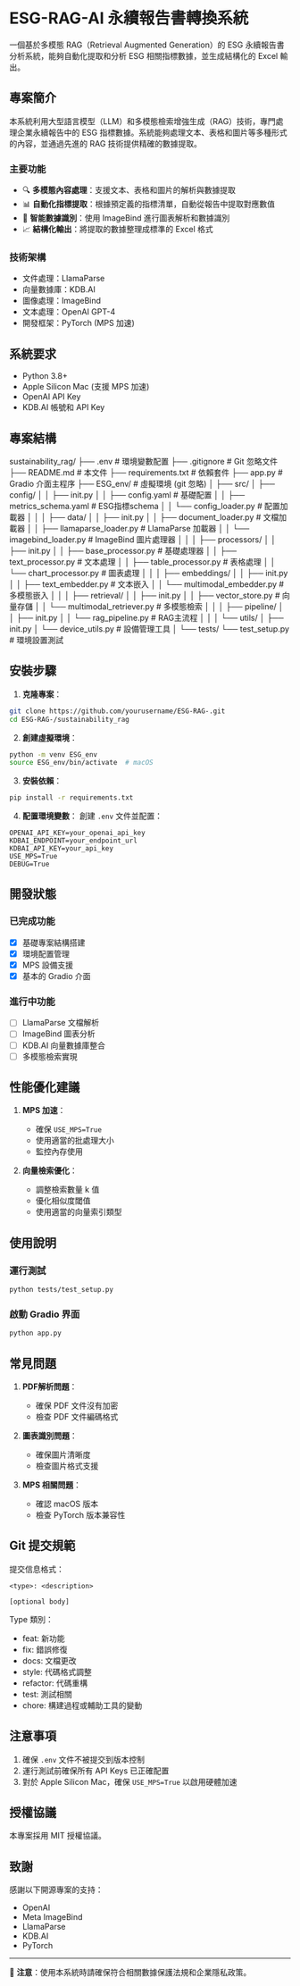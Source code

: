 # ESG-RAG-AI 永續報告書轉換系統

一個基於多模態 RAG（Retrieval Augmented Generation）的 ESG 永續報告書分析系統，能夠自動化提取和分析 ESG 相關指標數據，並生成結構化的 Excel 輸出。

## 專案簡介

本系統利用大型語言模型（LLM）和多模態檢索增強生成（RAG）技術，專門處理企業永續報告中的 ESG 指標數據。系統能夠處理文本、表格和圖片等多種形式的內容，並通過先進的 RAG 技術提供精確的數據提取。

### 主要功能

- 🔍 **多模態內容處理**：支援文本、表格和圖片的解析與數據提取
- 📊 **自動化指標提取**：根據預定義的指標清單，自動從報告中提取對應數值
- 🤖 **智能數據識別**：使用 ImageBind 進行圖表解析和數據識別
- 📈 **結構化輸出**：將提取的數據整理成標準的 Excel 格式

### 技術架構

- 文件處理：LlamaParse
- 向量數據庫：KDB.AI
- 圖像處理：ImageBind
- 文本處理：OpenAI GPT-4
- 開發框架：PyTorch (MPS 加速)

## 系統要求

- Python 3.8+
- Apple Silicon Mac (支援 MPS 加速)
- OpenAI API Key
- KDB.AI 帳號和 API Key

## 專案結構

sustainability_rag/
├── .env                        # 環境變數配置
├── .gitignore                  # Git 忽略文件
├── README.md                   # 本文件
├── requirements.txt            # 依賴套件
├── app.py                      # Gradio 介面主程序
├── ESG_env/                    # 虛擬環境 (git 忽略)
│
├── src/
│   ├── config/
│   │   ├── init.py
│   │   ├── config.yaml        # 基礎配置
│   │   ├── metrics_schema.yaml # ESG指標schema
│   │   └── config_loader.py   # 配置加載器
│   │
│   ├── data/
│   │   ├── init.py
│   │   ├── document_loader.py # 文檔加載器
│   │   ├── llamaparse_loader.py # LlamaParse 加載器
│   │   └── imagebind_loader.py  # ImageBind 圖片處理器
│   │
│   ├── processors/
│   │   ├── init.py
│   │   ├── base_processor.py  # 基礎處理器
│   │   ├── text_processor.py  # 文本處理
│   │   ├── table_processor.py # 表格處理
│   │   └── chart_processor.py # 圖表處理
│   │
│   ├── embeddings/
│   │   ├── init.py
│   │   ├── text_embedder.py   # 文本嵌入
│   │   └── multimodal_embedder.py # 多模態嵌入
│   │
│   ├── retrieval/
│   │   ├── init.py
│   │   ├── vector_store.py    # 向量存儲
│   │   └── multimodal_retriever.py # 多模態檢索
│   │
│   ├── pipeline/
│   │   ├── init.py
│   │   └── rag_pipeline.py    # RAG主流程
│   │
│   └── utils/
│       ├── init.py
│       └── device_utils.py     # 設備管理工具
│
└── tests/
└── test_setup.py          # 環境設置測試

## 安裝步驟

1. **克隆專案**：
```bash
git clone https://github.com/yourusername/ESG-RAG-.git
cd ESG-RAG-/sustainability_rag
```

2. **創建虛擬環境**：
```bash
python -m venv ESG_env
source ESG_env/bin/activate  # macOS
```

3. **安裝依賴**：
```bash
pip install -r requirements.txt
```

4. **配置環境變數**：
創建 `.env` 文件並配置：
```env
OPENAI_API_KEY=your_openai_api_key
KDBAI_ENDPOINT=your_endpoint_url
KDBAI_API_KEY=your_api_key
USE_MPS=True
DEBUG=True
```

## 開發狀態

### 已完成功能
- [x] 基礎專案結構搭建
- [x] 環境配置管理
- [x] MPS 設備支援
- [x] 基本的 Gradio 介面

### 進行中功能
- [ ] LlamaParse 文檔解析
- [ ] ImageBind 圖表分析
- [ ] KDB.AI 向量數據庫整合
- [ ] 多模態檢索實現

## 性能優化建議

1. **MPS 加速**：
   - 確保 `USE_MPS=True`
   - 使用適當的批處理大小
   - 監控內存使用

2. **向量檢索優化**：
   - 調整檢索數量 k 值
   - 優化相似度閾值
   - 使用適當的向量索引類型

## 使用說明

### 運行測試
```bash
python tests/test_setup.py
```

### 啟動 Gradio 界面
```bash
python app.py
```

## 常見問題

1. **PDF解析問題**：
   - 確保 PDF 文件沒有加密
   - 檢查 PDF 文件編碼格式

2. **圖表識別問題**：
   - 確保圖片清晰度
   - 檢查圖片格式支援

3. **MPS 相關問題**：
   - 確認 macOS 版本
   - 檢查 PyTorch 版本兼容性

## Git 提交規範

提交信息格式：
```
<type>: <description>

[optional body]
```

Type 類別：
- feat: 新功能
- fix: 錯誤修復
- docs: 文檔更改
- style: 代碼格式調整
- refactor: 代碼重構
- test: 測試相關
- chore: 構建過程或輔助工具的變動

## 注意事項

1. 確保 `.env` 文件不被提交到版本控制
2. 運行測試前確保所有 API Keys 已正確配置
3. 對於 Apple Silicon Mac，確保 `USE_MPS=True` 以啟用硬體加速

## 授權協議

本專案採用 MIT 授權協議。

## 致謝

感謝以下開源專案的支持：
- OpenAI
- Meta ImageBind
- LlamaParse
- KDB.AI
- PyTorch

---
📝 **注意**：使用本系統時請確保符合相關數據保護法規和企業隱私政策。
```
